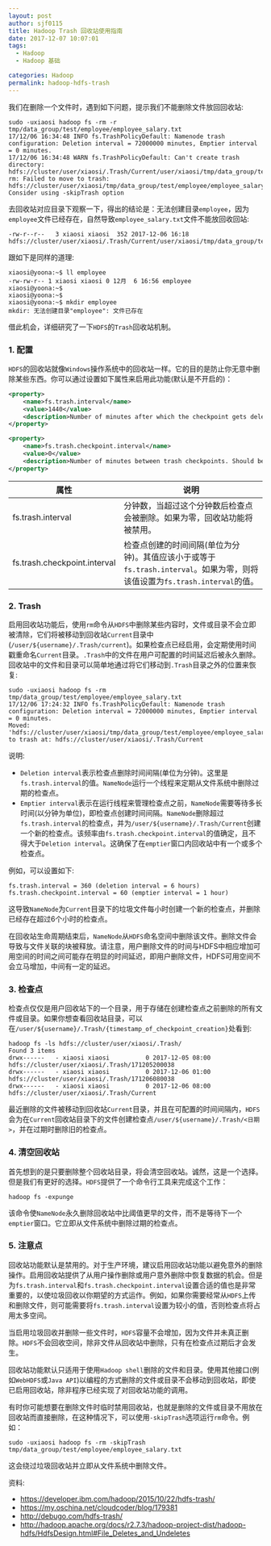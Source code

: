 ```yaml
---
layout: post
author: sjf0115
title: Hadoop Trash 回收站使用指南
date: 2017-12-07 10:07:01
tags:
  - Hadoop
  - Hadoop 基础

categories: Hadoop
permalink: hadoop-hdfs-trash
---
```


我们在删除一个文件时，遇到如下问题，提示我们不能删除文件放回回收站:
```
sudo -uxiaosi hadoop fs -rm -r tmp/data_group/test/employee/employee_salary.txt
17/12/06 16:34:48 INFO fs.TrashPolicyDefault: Namenode trash configuration: Deletion interval = 72000000 minutes, Emptier interval = 0 minutes.
17/12/06 16:34:48 WARN fs.TrashPolicyDefault: Can't create trash directory: hdfs://cluster/user/xiaosi/.Trash/Current/user/xiaosi/tmp/data_group/test/employee
rm: Failed to move to trash: hdfs://cluster/user/xiaosi/tmp/data_group/test/employee/employee_salary.txt. Consider using -skipTrash option
```

去回收站对应目录下观察一下，得出的结论是：无法创建目录`employee`，因为`employee`文件已经存在，自然导致`employee_salary.txt`文件不能放回收回站:
```
-rw-r--r--   3 xiaosi xiaosi  352 2017-12-06 16:18 hdfs://cluster/user/xiaosi/.Trash/Current/user/xiaosi/tmp/data_group/test/employee
```
跟如下是同样的道理:
```
xiaosi@yoona:~$ ll employee
-rw-rw-r-- 1 xiaosi xiaosi 0 12月  6 16:56 employee
xiaosi@yoona:~$
xiaosi@yoona:~$
xiaosi@yoona:~$ mkdir employee
mkdir: 无法创建目录"employee": 文件已存在
```
借此机会，详细研究了一下`HDFS`的`Trash`回收站机制。

### 1. 配置

`HDFS`的回收站就像`Windows`操作系统中的回收站一样。它的目的是防止你无意中删除某些东西。你可以通过设置如下属性来启用此功能(默认是不开启的)：
```xml
<property>  
    <name>fs.trash.interval</name>  
    <value>1440</value>  
    <description>Number of minutes after which the checkpoint gets deleted. If zero, the trash feature is disabled.</description>  
</property>  

<property>  
    <name>fs.trash.checkpoint.interval</name>  
    <value>0</value>  
    <description>Number of minutes between trash checkpoints. Should be smaller or equal to fs.trash.interval. If zero, the value is set to the value of fs.trash.interval.</description>  
</property>
```

属性|说明
---|---
fs.trash.interval|分钟数，当超过这个分钟数后检查点会被删除。如果为零，回收站功能将被禁用。
fs.trash.checkpoint.interval|检查点创建的时间间隔(单位为分钟)。其值应该小于或等于`fs.trash.interval`。如果为零，则将该值设置为`fs.trash.interval`的值。

### 2. Trash

启用回收站功能后，使用`rm`命令从`HDFS`中删除某些内容时，文件或目录不会立即被清除，它们将被移动到回收站`Current`目录中(`/user/${username}/.Trash/current`)。如果检查点已经启用，会定期使用时间戳重命名`Current`目录。`.Trash`中的文件在用户可配置的时间延迟后被永久删除。回收站中的文件和目录可以简单地通过将它们移动到`.Trash`目录之外的位置来恢复:
```
sudo -uxiaosi hadoop fs -rm tmp/data_group/test/employee/employee_salary.txt
17/12/06 17:24:32 INFO fs.TrashPolicyDefault: Namenode trash configuration: Deletion interval = 72000000 minutes, Emptier interval = 0 minutes.
Moved: 'hdfs://cluster/user/xiaosi/tmp/data_group/test/employee/employee_salary.txt' to trash at: hdfs://cluster/user/xiaosi/.Trash/Current
```
说明:
- `Deletion interval`表示检查点删除时间间隔(单位为分钟)。这里是`fs.trash.interval`的值。`NameNode`运行一个线程来定期从文件系统中删除过期的检查点。
- `Emptier interval`表示在运行线程来管理检查点之前，`NameNode`需要等待多长时间(以分钟为单位)，即检查点创建时间间隔。`NameNode`删除超过`fs.trash.interval`的检查点，并为`/user/${username}/.Trash/Current`创建一个新的检查点。该频率由`fs.trash.checkpoint.interval`的值确定，且不得大于`Deletion interval`。这确保了在`emptier`窗口内回收站中有一个或多个检查点。

例如，可以设置如下:
```
fs.trash.interval = 360 (deletion interval = 6 hours)
fs.trash.checkpoint.interval = 60 (emptier interval = 1 hour)
```
这导致`NameNode`为`Current`目录下的垃圾文件每小时创建一个新的检查点，并删除已经存在超过6个小时的检查点。

在回收站生命周期结束后，`NameNode`从`HDFS`命名空间中删除该文件。删除文件会导致与文件关联的块被释放。请注意，用户删除文件的时间与HDFS中相应增加可用空间的时间之间可能存在明显的时间延迟，即用户删除文件，HDFS可用空间不会立马增加，中间有一定的延迟。

### 3. 检查点

检查点仅仅是用户回收站下的一个目录，用于存储在创建检查点之前删除的所有文件或目录。如果你想查看回收站目录，可以在`/user/${username}/.Trash/{timestamp_of_checkpoint_creation}`处看到:
```
hadoop fs -ls hdfs://cluster/user/xiaosi/.Trash/
Found 3 items
drwx------   - xiaosi xiaosi          0 2017-12-05 08:00 hdfs://cluster/user/xiaosi/.Trash/171205200038
drwx------   - xiaosi xiaosi          0 2017-12-06 01:00 hdfs://cluster/user/xiaosi/.Trash/171206080038
drwx------   - xiaosi xiaosi          0 2017-12-06 08:00 hdfs://cluster/user/xiaosi/.Trash/Current
```
最近删除的文件被移动到回收站`Current`目录，并且在可配置的时间间隔内，`HDFS`会为在`Current`回收站目录下的文件创建检查点`/user/${username}/.Trash/<日期>`，并在过期时删除旧的检查点。


### 4. 清空回收站

首先想到的是只要删除整个回收站目录，将会清空回收站。诚然，这是一个选择。但是我们有更好的选择。`HDFS`提供了一个命令行工具来完成这个工作：
```
hadoop fs -expunge
```
该命令使`NameNode`永久删除回收站中比阈值更早的文件，而不是等待下一个`emptier`窗口。它立即从文件系统中删除过期的检查点。

### 5. 注意点

回收站功能默认是禁用的。对于生产环境，建议启用回收站功能以避免意外的删除操作。启用回收站提供了从用户操作删除或用户意外删除中恢复数据的机会。但是为`fs.trash.interval`和`fs.trash.checkpoint.interval`设置合适的值也是非常重要的，以使垃圾回收以你期望的方式运作。例如，如果你需要经常从`HDFS`上传和删除文件，则可能需要将`fs.trash.interval`设置为较小的值，否则检查点将占用太多空间。

当启用垃圾回收并删除一些文件时，`HDFS`容量不会增加，因为文件并未真正删除。`HDFS`不会回收空间，除非文件从回收站中删除，只有在检查点过期后才会发生。

回收站功能默认只适用于使用`Hadoop shell`删除的文件和目录。使用其他接口(例如`WebHDFS`或`Java API`)以编程的方式删除的文件或目录不会移动到回收站，即使已启用回收站，除非程序已经实现了对回收站功能的调用。

有时你可能想要在删除文件时临时禁用回收站，也就是删除的文件或目录不用放在回收站而直接删除，在这种情况下，可以使用`-skipTrash`选项运行`rm`命令。例如：
```
sudo -uxiaosi hadoop fs -rm -skipTrash tmp/data_group/test/employee/employee_salary.txt
```
这会绕过垃圾回收站并立即从文件系统中删除文件。


资料:
- https://developer.ibm.com/hadoop/2015/10/22/hdfs-trash/
- https://my.oschina.net/cloudcoder/blog/179381
- http://debugo.com/hdfs-trash/
- http://hadoop.apache.org/docs/r2.7.3/hadoop-project-dist/hadoop-hdfs/HdfsDesign.html#File_Deletes_and_Undeletes
